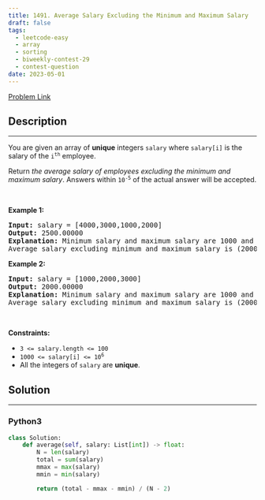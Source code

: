 ```yaml
---
title: 1491. Average Salary Excluding the Minimum and Maximum Salary
draft: false
tags: 
  - leetcode-easy
  - array
  - sorting
  - biweekly-contest-29
  - contest-question
date: 2023-05-01
---
```


[Problem Link](https://leetcode.com/problems/average-salary-excluding-the-minimum-and-maximum-salary/)

## Description

---
<p>You are given an array of <strong>unique</strong> integers <code>salary</code> where <code>salary[i]</code> is the salary of the <code>i<sup>th</sup></code> employee.</p>

<p>Return <em>the average salary of employees excluding the minimum and maximum salary</em>. Answers within <code>10<sup>-5</sup></code> of the actual answer will be accepted.</p>

<p>&nbsp;</p>
<p><strong class="example">Example 1:</strong></p>

<pre>
<strong>Input:</strong> salary = [4000,3000,1000,2000]
<strong>Output:</strong> 2500.00000
<strong>Explanation:</strong> Minimum salary and maximum salary are 1000 and 4000 respectively.
Average salary excluding minimum and maximum salary is (2000+3000) / 2 = 2500
</pre>

<p><strong class="example">Example 2:</strong></p>

<pre>
<strong>Input:</strong> salary = [1000,2000,3000]
<strong>Output:</strong> 2000.00000
<strong>Explanation:</strong> Minimum salary and maximum salary are 1000 and 3000 respectively.
Average salary excluding minimum and maximum salary is (2000) / 1 = 2000
</pre>

<p>&nbsp;</p>
<p><strong>Constraints:</strong></p>

<ul>
	<li><code>3 &lt;= salary.length &lt;= 100</code></li>
	<li><code>1000 &lt;= salary[i] &lt;= 10<sup>6</sup></code></li>
	<li>All the integers of <code>salary</code> are <strong>unique</strong>.</li>
</ul>


## Solution

---
### Python3
``` py title='average-salary-excluding-the-minimum-and-maximum-salary'
class Solution:
    def average(self, salary: List[int]) -> float:
        N = len(salary)
        total = sum(salary)
        mmax = max(salary)
        mmin = min(salary)

        return (total - mmax - mmin) / (N - 2)
```

